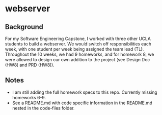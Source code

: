 # webserver

## Background
For my Software Engineering Capstone, I worked with three other UCLA students to build a webserver. We would switch off responsibilities each week, with one student per week being assigned the team lead (TL). Throughout the 10 weeks, we had 9 homeworks, and for homework 8, we were allowed to design our own addition to the project (see Design Doc (HW8) and PRD (HW8)).

## Notes
- I am still adding the full homework specs to this repo. Currently missing homeworks 6-9.
- See a README.md with code specific information in the README.md nested in the code-files folder.